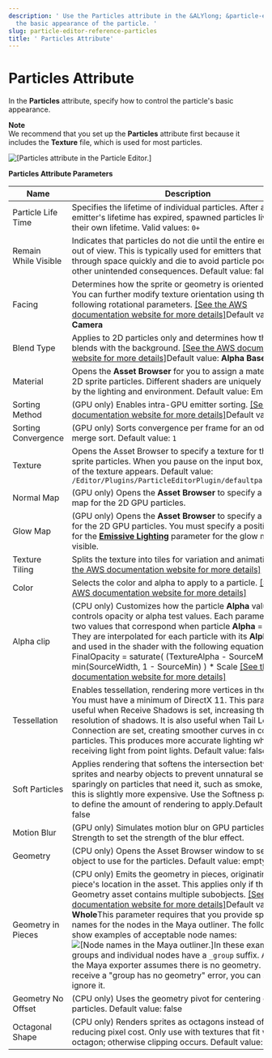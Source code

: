 ```yaml
---
description: ' Use the Particles attribute in the &ALYlong; &particle-editor; to control
  the basic appearance of the particle. '
slug: particle-editor-reference-particles
title: ' Particles Attribute'
---
```

# Particles Attribute<a name="particle-editor-reference-particles"></a>

In the **Particles** attribute, specify how to control the particle's basic appearance\. 

**Note**  
We recommend that you set up the **Particles** attribute first because it includes the **Texture** file, which is used for most particles\.

![\[Particles attribute in the Particle Editor.\]](/images/userguide/particles/particle-editor-particles.png)


**Particles Attribute Parameters**  

| Name | Description | 
| --- | --- | 
| Particle Life Time | Specifies the lifetime of individual particles\. After an emitter's lifetime has expired, spawned particles live out their own lifetime\. Valid values: `0+` | 
| Remain While Visible | Indicates that particles do not die until the entire emitter is out of view\. This is typically used for emitters that move through space quickly and die to avoid particle pooling and other unintended consequences\. Default value: false | 
| Facing | Determines how the sprite or geometry is oriented in space\. You can further modify texture orientation using the following rotational parameters\. [\[See the AWS documentation website for more details\]](http://docs.aws.amazon.com/lumberyard/latest/userguide/particle-editor-reference-particles.html)Default value: **Camera** | 
| Blend Type | Applies to 2D particles only and determines how the sprite blends with the background\. [\[See the AWS documentation website for more details\]](http://docs.aws.amazon.com/lumberyard/latest/userguide/particle-editor-reference-particles.html)Default value: **Alpha Based** | 
| Material |  Opens the **Asset Browser** for you to assign a material for the 2D sprite particles\. Different shaders are uniquely affected by the lighting and environment\.  Default value: Empty  | 
| Sorting Method | \(GPU only\) Enables intra\-GPU emitter sorting\. [\[See the AWS documentation website for more details\]](http://docs.aws.amazon.com/lumberyard/latest/userguide/particle-editor-reference-particles.html)Default value: None | 
| Sorting Convergence | \(GPU only\) Sorts convergence per frame for an odd to even merge sort\. Default value: `1` | 
| Texture | Opens the Asset Browser to specify a texture for the 2D sprite particles\. When you pause on the input box, a preview of the texture appears\. Default value: `/Editor/Plugins/ParticleEditorPlugin/defaultparticle.dds` | 
| Normal Map |  \(GPU only\) Opens the **Asset Browser** to specify a normal map for the 2D GPU particles\.  | 
| Glow Map |  \(GPU only\) Opens the **Asset Browser** to specify a glow map for the 2D GPU particles\.   You must specify a positive value for the **[Emissive Lighting](particle-editor-reference-lighting.md#emissive-lighting-parameter)** parameter for the glow map to be visible\.   | 
| Texture Tiling | Splits the texture into tiles for variation and animation\. [\[See the AWS documentation website for more details\]](http://docs.aws.amazon.com/lumberyard/latest/userguide/particle-editor-reference-particles.html) | 
| Color |  Selects the color and alpha to apply to a particle\.  [\[See the AWS documentation website for more details\]](http://docs.aws.amazon.com/lumberyard/latest/userguide/particle-editor-reference-particles.html)  | 
| Alpha clip |  \(CPU only\) Customizes how the particle **Alpha** value controls opacity or alpha test values\. Each parameter has two values that correspond when particle **Alpha** = `0` and `1`\. They are interpolated for each particle with its **Alpha** value and used in the shader with the following equation:  FinalOpacity = saturate\( \(TextureAlpha \- SourceMin\) / min\(SourceWidth, 1 \- SourceMin\) \) \* Scale  [\[See the AWS documentation website for more details\]](http://docs.aws.amazon.com/lumberyard/latest/userguide/particle-editor-reference-particles.html)  | 
| Tessellation | Enables tessellation, rendering more vertices in the sprite\. You must have a minimum of DirectX 11\. This parameter is useful when Receive Shadows is set, increasing the resolution of shadows\. It is also useful when Tail Length or Connection are set, creating smoother curves in connected particles\. This produces more accurate lighting when receiving light from point lights\. Default value: false | 
| Soft Particles | Applies rendering that softens the intersection between sprites and nearby objects to prevent unnatural seams\. Use sparingly on particles that need it, such as smoke, because this is slightly more expensive\. Use the Softness parameter to define the amount of rendering to apply\.Default value: false | 
| Motion Blur | \(GPU only\) Simulates motion blur on GPU particles\. Use Blur Strength to set the strength of the blur effect\. | 
| Geometry | \(CPU only\) Opens the Asset Browser window to select a 3D object to use for the particles\. Default value: empty | 
| Geometry in Pieces | \(CPU only\) Emits the geometry in pieces, originating at each piece's location in the asset\. This applies only if the Geometry asset contains multiple subobjects\. [\[See the AWS documentation website for more details\]](http://docs.aws.amazon.com/lumberyard/latest/userguide/particle-editor-reference-particles.html)Default value: **Whole**This parameter requires that you provide specific names for the nodes in the Maya outliner\. The following show examples of acceptable node names:![\[Node names in the Maya outliner.\]](/images/userguide/particles/geometry_in_pieces_01.png)In these examples, the groups and individual nodes have a `_group` suffix\. As a result, the Maya exporter assumes there is no geometry\. If you receive a "group has no geometry" error, you can safely ignore it\. | 
| Geometry No Offset | \(CPU only\) Uses the geometry pivot for centering geometry particles\. Default value: false | 
| Octagonal Shape | \(CPU only\) Renders sprites as octagons instead of quads, reducing pixel cost\. Only use with textures that fit within an octagon; otherwise clipping occurs\. Default value: false | 